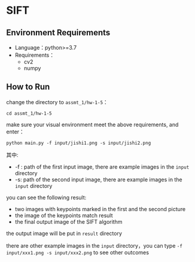 # SIFT

## Environment Requirements

* Language：python>=3.7
* Requirements：
  * cv2 
  * numpy 



## How to Run

change the directory to  `assmt_1/hw-1-5`：

```shell
cd assmt_1/hw-1-5
```

make sure your visual environment meet the above requirements, and enter：

```shell
python main.py -f input/jishi1.png -s input/jishi2.png
```

其中:

* -f : path of the first input image, there are example images in the `input` directory
* -s: path of the second input image, there are example images in the `input` directory



 you can see the following result: 

* two images with keypoints marked in the first and the second picture
* the image of the keypoints match result
* the final output image of the SIFT algorithm



the output image will be put in `result` directory



there are other example images in the `input` directory，you can type  `-f  input/xxx1.png -s input/xxx2.png`  to see other outcomes
